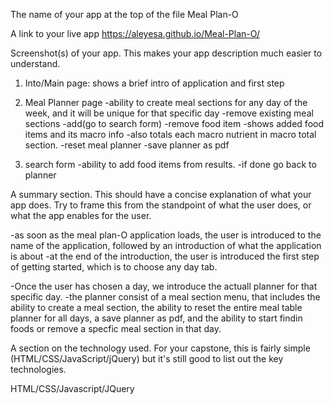 The name of your app at the top of the file
Meal Plan-O

A link to your live app
https://aleyesa.github.io/Meal-Plan-O/


Screenshot(s) of your app. This makes your app description much easier to understand.
1) Into/Main page:
  shows a brief intro of application
  and first step
2) Meal Planner page
  -ability to create meal sections for any day of the week, and it will be unique for that specific day
  -remove existing meal sections
  -add(go to search form)
  -remove food item
  -shows added food items and its macro info
  -also totals each macro nutrient in macro total section.
  -reset meal planner
  -save planner as pdf

3) search form
  -ability to add food items from results.
  -if done go back to planner

A summary section. This should have a concise explanation of what your app does. Try to frame this from the standpoint of what the user does, or what the app enables for the user.

-as soon as the meal plan-O application loads, the user is introduced to the name of the application,
followed by an introduction of what the application is about
-at the end of the introduction, the user is introduced the first step of getting started,
which is to choose any day tab.

-Once the user has chosen a day, we introduce the actuall planner for that specific day.
-the planner consist of a meal section menu, that includes the ability to create a meal section,
the ability to reset the entire meal table planner for all days, a save planner as pdf,
and the ability to start findin foods or remove a specfic meal section in that day.


A section on the technology used. For your capstone, this is fairly simple (HTML/CSS/JavaScript/jQuery) but it's still good to list out the key technologies.

HTML/CSS/Javascript/JQuery
